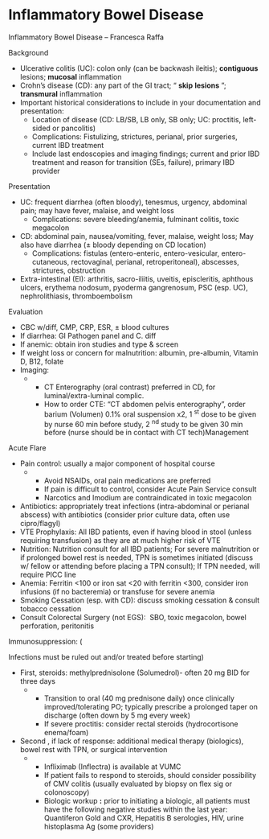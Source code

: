 # Inflammatory Bowel Disease

Inflammatory Bowel Disease – Francesca Raffa

Background

-   Ulcerative colitis (UC): colon only (can be backwash ileitis);
    **contiguous** lesions; **mucosal** inflammation
-   Crohn’s disease (CD): any part of the GI tract; “ **skip**
    **lesions** ”; **transmural** inflammation
-   Important historical considerations to include in your documentation
    and presentation:
    -   Location of disease (CD: LB/SB, LB only, SB only; UC: proctitis,
        left-sided or pancolitis)
    -   Complications: Fistulizing, strictures, perianal, prior
        surgeries, current IBD treatment
    -   Include last endoscopies and imaging findings; current and prior
        IBD treatment and reason for transition (SEs, failure), primary
        IBD provider

Presentation

-   UC: frequent diarrhea (often bloody), tenesmus, urgency, abdominal
    pain; may have fever, malaise, and weight loss
    -   Complications: severe bleeding/anemia, fulminant colitis, toxic
        megacolon
-   CD: abdominal pain, nausea/vomiting, fever, malaise, weight loss;
    May also have diarrhea (± bloody depending on CD location)
    -   Complications: fistulas (entero-enteric, entero-vesicular,
        entero-cutaneous, rectovaginal, perianal, retroperitoneal),
        abscesses, strictures, obstruction
-   Extra-intestinal (EI): arthritis, sacro-iliitis, uveitis,
    episcleritis, aphthous ulcers, erythema nodosum, pyoderma
    gangrenosum, PSC (esp. UC), nephrolithiasis, thromboembolism

Evaluation

-   CBC w/diff, CMP, CRP, ESR,
    ±
    blood cultures
-   If diarrhea: GI Pathogen panel and C. diff
-   If anemic: obtain iron studies and type & screen
-   If weight loss or concern for malnutrition: albumin, pre-albumin,
    Vitamin D, B12, folate
-   Imaging:
    -   -   CT Enterography (oral contrast) preferred in CD, for
            luminal/extra-luminal complic.
        -   How to order CTE: “CT abdomen pelvis enterography”, order
            barium (Volumen) 0.1% oral suspension x2, 1 <sup>st</sup>
            dose to be given by nurse 60 min before study, 2
            <sup>nd</sup> study to be given 30 min before (nurse should
            be in contact with CT tech)Management

Acute Flare

-   Pain control:
    usually a major component of hospital course
    -   -   Avoid NSAIDs, oral pain medications are preferred
        -   If pain is difficult to control, consider Acute Pain Service
            consult
        -   Narcotics and Imodium are contraindicated in toxic megacolon
-   Antibiotics: appropriately treat infections (intra-abdominal or
    perianal abscess) with antibiotics (consider prior culture data,
    often use cipro/flagyl)
-   VTE Prophylaxis: All IBD patients, even if having blood in stool
    (unless requiring transfusion) as they are at much higher risk of
    VTE
-   Nutrition: Nutrition consult for all IBD patients; For severe
    malnutrition or if prolonged bowel rest is needed, TPN is sometimes
    initiated (discuss w/ fellow or attending before placing a TPN
    consult); If TPN needed, will require PICC line
-   Anemia:
    Ferritin \<100 or iron sat \<20 with ferritin \<300,
    consider iron infusions (if no bacteremia) or transfuse for severe
    anemia
-   Smoking Cessation (esp. with CD): discuss smoking cessation &
    consult tobacco cessation
-   Consult Colorectal Surgery (not EGS):  SBO, toxic megacolon, bowel
    perforation, peritonitis

Immunosuppression: (

Infections must be ruled out and/or treated before starting)

-   First, steroids: methylprednisolone (Solumedrol)- often 20 mg BID
    for three days
    -   -   Transition to oral (40 mg prednisone daily) once clinically
            improved/tolerating PO; typically prescribe a prolonged
            taper on discharge (often down by 5 mg every week)
        -   If severe proctitis: consider rectal steroids
            (hydrocortisone enema/foam)
-   Second
    , if lack of response: additional medical therapy (biologics), bowel
    rest with TPN, or surgical intervention
    -   -   Infliximab (Inflectra) is available at VUMC
        -   If patient fails to respond to steroids, should consider
            possibility of CMV colitis (usually evaluated by biopsy on
            flex sig or colonoscopy)
        -   Biologic workup **:** prior to initiating a biologic, all
            patients must have the following negative studies within the
            last year: Quantiferon Gold and CXR, Hepatitis B serologies,
            HIV, urine histoplasma Ag (some providers)
